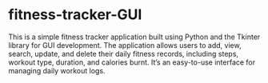 # fitness-tracker-GUI
This is a simple fitness tracker application built using Python and the Tkinter library for GUI development. The application allows users to add, view, search, update, and delete their daily fitness records, including steps, workout type, duration, and calories burnt. It’s an easy-to-use interface for managing daily workout logs.
